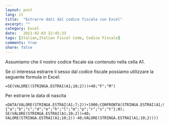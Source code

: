 ```yaml
---
layout: post
lang: it
title:  "Estrarre dati dal codice fiscale con Excel"
excerpt: ""
category: Excel
date:   2011-02-03 22:45:33
tags: [Italian,Italian Fiscal Code, Codice Fiscale]
comments: true
share: false
---
```


Assumiamo che il nostro codice fiscale sia contenuto nella cella A1.


Se ci interessa estrarre il sesso dal codice fiscale possiamo utilizzare la seguente formula in Excel:

```
=SE(VALORE((STRINGA.ESTRAI(A1;10;2)))>40;"F";"M")
```
Per estrarre la data di nascita
```
=DATA(VALORE(STRINGA.ESTRAI(A1;7;2))+1900;CONFRONTA(STRINGA.ESTRAI(A1;9;1);
{"a";"b";"c";"d";"e";"h";"l";"m";"p";"r";"s";"t"};0);
SE(VALORE(STRINGA.ESTRAI(A1;10;2))>40;
VALORE(STRINGA.ESTRAI(A1;10;2))-40;VALORE(STRINGA.ESTRAI(A1;10;2))))
```
